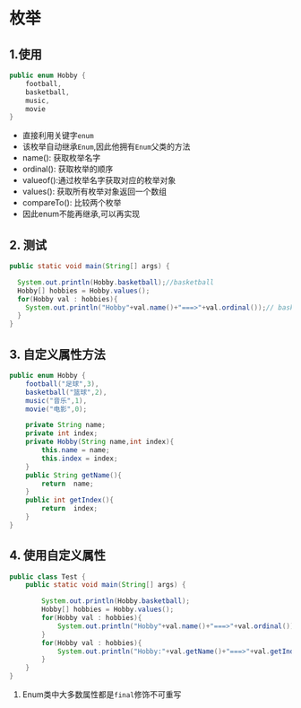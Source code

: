 # 枚举



## 1.使用

```java
public enum Hobby {
    football,
    basketball,
    music,
    movie
}
```

- 直接利用关键字`enum`
- 该枚举自动继承`Enum`,因此他拥有`Enum`父类的方法
- name(): 获取枚举名字
- ordinal(): 获取枚举的顺序
- valueof():通过枚举名字获取对应的枚举对象
- values(): 获取所有枚举对象返回一个数组
- compareTo(): 比较两个枚举
- 因此enum不能再继承,可以再实现

## 2. 测试

```java
public static void main(String[] args) {

  System.out.println(Hobby.basketball);//basketball
  Hobby[] hobbies = Hobby.values();
  for(Hobby val : hobbies){
    System.out.println("Hobby"+val.name()+"===>"+val.ordinal());// basketball ---> 0
  }
}
```

## 3. 自定义属性方法

```java
public enum Hobby {
    football("足球",3),
    basketball("篮球",2),
    music("音乐",1),
    movie("电影",0);

    private String name;
    private int index;
    private Hobby(String name,int index){
        this.name = name;
        this.index = index;
    }
    public String getName(){
        return  name;
    }
    public int getIndex(){
        return  index;
    }
}
```

## 4. 使用自定义属性

```java
public class Test {
    public static void main(String[] args) {

        System.out.println(Hobby.basketball);
        Hobby[] hobbies = Hobby.values();
        for(Hobby val : hobbies){
            System.out.println("Hobby"+val.name()+"===>"+val.ordinal());
        }
        for(Hobby val : hobbies){
            System.out.println("Hobby:"+val.getName()+"===>"+val.getIndex());//Hobby:足球===>3
        }
    }
}
```

1. Enum类中大多数属性都是`final`修饰不可重写

